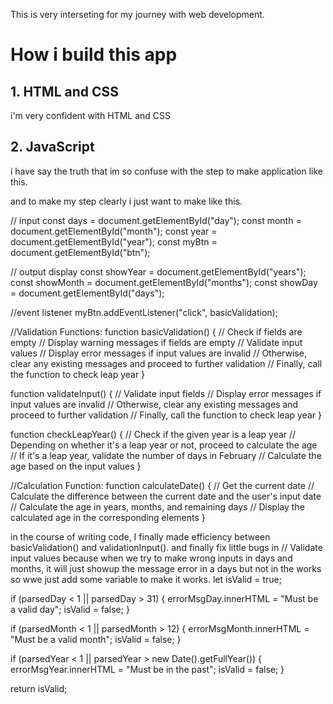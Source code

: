 This is very interseting for my journey with web development.

# How i build this app

## 1. HTML and CSS

i'm very confident with HTML and CSS

## 2. JavaScript

i have say the truth that im so confuse with the step to make application like this.

and to make my step clearly i just want to make like this.

// input
const days = document.getElementById("day");
const month = document.getElementById("month");
const year = document.getElementById("year");
const myBtn = document.getElementById("btn");

// output display
const showYear = document.getElementById("years");
const showMonth = document.getElementById("months");
const showDay = document.getElementById("days");

//event listener
myBtn.addEventListener("click", basicValidation);

//Validation Functions:
function basicValidation() {
// Check if fields are empty
// Display warning messages if fields are empty
// Validate input values
// Display error messages if input values are invalid
// Otherwise, clear any existing messages and proceed to further validation
// Finally, call the function to check leap year
}

function validateInput() {
// Validate input fields
// Display error messages if input values are invalid
// Otherwise, clear any existing messages and proceed to further validation
// Finally, call the function to check leap year
}

function checkLeapYear() {
// Check if the given year is a leap year
// Depending on whether it's a leap year or not, proceed to calculate the age
// If it's a leap year, validate the number of days in February
// Calculate the age based on the input values
}

//Calculation Function:
function calculateDate() {
// Get the current date
// Calculate the difference between the current date and the user's input date
// Calculate the age in years, months, and remaining days
// Display the calculated age in the corresponding elements
}

in the course of writing code, I finally made efficiency between basicValidation() and validationInput(). and finally fix little bugs in // Validate input values because when we try to make wrong inputs in days and months, it will just showup the message error in a days but not in the works so wwe just add some variable to make it works.
let isValid = true;

if (parsedDay < 1 || parsedDay > 31) {
errorMsgDay.innerHTML = "Must be a valid day";
isValid = false;
}

if (parsedMonth < 1 || parsedMonth > 12) {
errorMsgMonth.innerHTML = "Must be a valid month";
isValid = false;
}

if (parsedYear < 1 || parsedYear > new Date().getFullYear()) {
errorMsgYear.innerHTML = "Must be in the past";
isValid = false;
}

return isValid;
